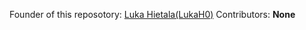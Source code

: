 Founder of this reposotory: [Luka Hietala(LukaH0)](https://github.com/LukaH0)
Contributors:
**None**